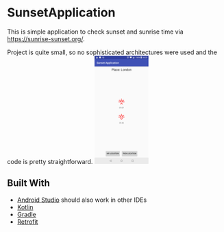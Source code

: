 # SunsetApplication
This is simple application to check sunset and sunrise time via https://sunrise-sunset.org/.

Project is quite small, so no sophisticated architectures were used and the code is pretty straightforward.
<img src="screenshots/screenshot.png" width="25%" />
## Built With
* [Android Studio](https://developer.android.com/studio/) should also work in other IDEs
* [Kotlin](https://kotlinlang.org/)
* [Gradle](https://gradle.org/)
* [Retrofit](https://square.github.io/retrofit/)
